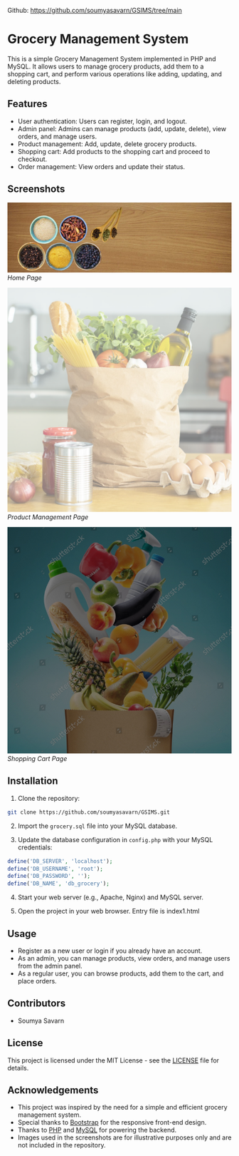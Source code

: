 Github: https://github.com/soumyasavarn/GSIMS/tree/main

# Grocery Management System

This is a simple Grocery Management System implemented in PHP and MySQL. It allows users to manage grocery products, add them to a shopping cart, and perform various operations like adding, updating, and deleting products.

## Features

- User authentication: Users can register, login, and logout.
- Admin panel: Admins can manage products (add, update, delete), view orders, and manage users.
- Product management: Add, update, delete grocery products.
- Shopping cart: Add products to the shopping cart and proceed to checkout.
- Order management: View orders and update their status.

## Screenshots

![Home Page](/images/1.jpg)
*Home Page*

![Product Management](/images/4.jpg)
*Product Management Page*

![Shopping Cart](/images/6.jpg)
*Shopping Cart Page*

## Installation

1. Clone the repository:

```bash
git clone https://github.com/soumyasavarn/GSIMS.git
```

2. Import the `grocery.sql` file into your MySQL database.

3. Update the database configuration in `config.php` with your MySQL credentials:

```php
define('DB_SERVER', 'localhost');
define('DB_USERNAME', 'root');
define('DB_PASSWORD', '');
define('DB_NAME', 'db_grocery');
```

4. Start your web server (e.g., Apache, Nginx) and MySQL server.

5. Open the project in your web browser. Entry file is index1.html

## Usage

- Register as a new user or login if you already have an account.
- As an admin, you can manage products, view orders, and manage users from the admin panel.
- As a regular user, you can browse products, add them to the cart, and place orders.

## Contributors

- Soumya Savarn

## License

This project is licensed under the MIT License - see the [LICENSE](LICENSE) file for details.

## Acknowledgements

- This project was inspired by the need for a simple and efficient grocery management system.
- Special thanks to [Bootstrap](https://getbootstrap.com/) for the responsive front-end design.
- Thanks to [PHP](https://www.php.net/) and [MySQL](https://www.mysql.com/) for powering the backend.
- Images used in the screenshots are for illustrative purposes only and are not included in the repository.